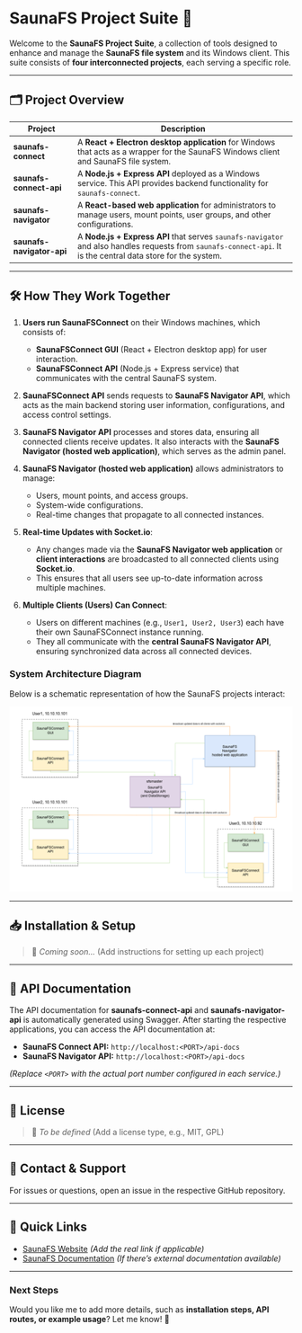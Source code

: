 # **SaunaFS Project Suite** 🚀

Welcome to the **SaunaFS Project Suite**, a collection of tools designed to enhance and manage the **SaunaFS file system** and its Windows client. This suite consists of **four interconnected projects**, each serving a specific role.

---

## **🗂 Project Overview**  

| Project | Description |
|---------|------------|
| **saunafs-connect** | A **React + Electron desktop application** for Windows that acts as a wrapper for the SaunaFS Windows client and SaunaFS file system. |
| **saunafs-connect-api** | A **Node.js + Express API** deployed as a Windows service. This API provides backend functionality for `saunafs-connect`. |
| **saunafs-navigator** | A **React-based web application** for administrators to manage users, mount points, user groups, and other configurations. |
| **saunafs-navigator-api** | A **Node.js + Express API** that serves `saunafs-navigator` and also handles requests from `saunafs-connect-api`. It is the central data store for the system. |

---

## **🛠 How They Work Together**  

1. **Users run SaunaFSConnect** on their Windows machines, which consists of:
   - **SaunaFSConnect GUI** (React + Electron desktop app) for user interaction.
   - **SaunaFSConnect API** (Node.js + Express service) that communicates with the central SaunaFS system.
2. **SaunaFSConnect API** sends requests to **SaunaFS Navigator API**, which acts as the main backend storing user information, configurations, and access control settings.

3. **SaunaFS Navigator API** processes and stores data, ensuring all connected clients receive updates. It also interacts with the **SaunaFS Navigator (hosted web application)**, which serves as the admin panel.

4. **SaunaFS Navigator (hosted web application)** allows administrators to manage:
   - Users, mount points, and access groups.
   - System-wide configurations.
   - Real-time changes that propagate to all connected instances.

5. **Real-time Updates with Socket.io**:
   - Any changes made via the **SaunaFS Navigator web application** or **client interactions** are broadcasted to all connected clients using **Socket.io**.
   - This ensures that all users see up-to-date information across multiple machines.

6. **Multiple Clients (Users) Can Connect**:
   - Users on different machines (e.g., `User1, User2, User3`) each have their own SaunaFSConnect instance running.
   - They all communicate with the **central SaunaFS Navigator API**, ensuring synchronized data across all connected devices.

### **System Architecture Diagram**
Below is a schematic representation of how the SaunaFS projects interact:

![SaunaFS Architecture](assets/images/saunafs-suite-architecture.png)

---

## **📥 Installation & Setup**  

> 🚧 *Coming soon...* (Add instructions for setting up each project)

---

## **📡 API Documentation**  

The API documentation for **saunafs-connect-api** and **saunafs-navigator-api** is automatically generated using Swagger. After starting the respective applications, you can access the API documentation at:

- **SaunaFS Connect API:** `http://localhost:<PORT>/api-docs`
- **SaunaFS Navigator API:** `http://localhost:<PORT>/api-docs`

*(Replace `<PORT>` with the actual port number configured in each service.)*

---

## **📄 License**  

> 📝 *To be defined* (Add a license type, e.g., MIT, GPL)

---

## **📧 Contact & Support**  

For issues or questions, open an issue in the respective GitHub repository.  

---

## **🔗 Quick Links**  
- [SaunaFS Website](#) *(Add the real link if applicable)*  
- [SaunaFS Documentation](#) *(If there’s external documentation available)*  

---

### **Next Steps**  
Would you like me to add more details, such as **installation steps, API routes, or example usage**? Let me know! 🚀

